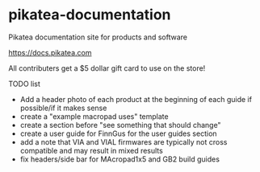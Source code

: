 # pikatea-documentation

Pikatea documentation site for products and software

https://docs.pikatea.com

All contributers get a $5 dollar gift card to use on the store!

TODO list

* Add a header photo of each product at the beginning of each guide if possible/if it makes sense
* create a "example macropad uses" template
* create a section before "see something that should change"
* create a user guide for FinnGus for the user guides section
* add a note that VIA and VIAL firmwares are typically not cross compatible and may result in mixed results
* fix headers/side bar for MAcropad1x5 and GB2 build guides
